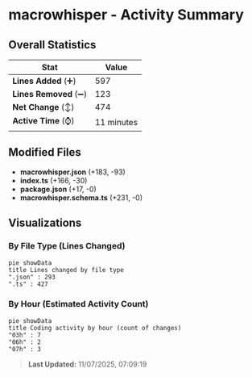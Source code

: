 # macrowhisper - Activity Summary 

## Overall Statistics

| Stat                   | Value                                                             |
| ---------------------- | ----------------------------------------------------------------- |
| **Lines Added** (➕)   | 597                                          |
| **Lines Removed** (➖) | 123                                        |
| **Net Change** (↕)    | 474                |
| **Active Time** (⌚)   | 11 minutes |


## Modified Files
- **macrowhisper.json** (+183, -93)
- **index.ts** (+166, -30)
- **package.json** (+17, -0)
- **macrowhisper.schema.ts** (+231, -0)

## Visualizations

### By File Type (Lines Changed)

```mermaid
pie showData
title Lines changed by file type
".json" : 293
".ts" : 427
```

### By Hour (Estimated Activity Count)

```mermaid
pie showData
title Coding activity by hour (count of changes)
"03h" : 7
"06h" : 2
"07h" : 3
```


> **Last Updated:** 11/07/2025, 07:09:19